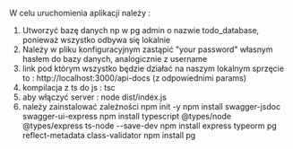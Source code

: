 W celu uruchomienia aplikacji należy : 
1. Utworzyć bazę danych np w pg admin o nazwie todo_database, ponieważ wszystko odbywa się lokalnie
2. Należy w pliku konfiguracyjnym zastąpić "your password" własnym hasłem do bazy danych, analogicznie z username
3. link pod którym wszystko będzie działać na naszym lokalnym sprzęcie to : http://localhost:3000/api-docs (z odpowiednimi params)
4. kompilacja z ts do js : tsc
5. aby włączyć server : node dist/index.js
6. należy zainstalować zależności
    npm init -y
    npm install swagger-jsdoc swagger-ui-express
    npm install typescript @types/node @types/express ts-node --save-dev
    npm install express typeorm pg reflect-metadata class-validator
    npm install pg

    
    
